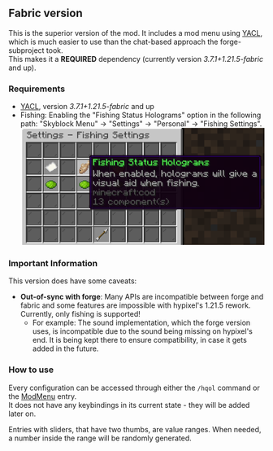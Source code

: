 
## Fabric version
This is the superior version of the mod.
It includes a mod menu using [YACL](https://modrinth.com/mod/yacl), which is much easier to use than the chat-based approach the forge-subproject took. <br>
This makes it a **REQUIRED** dependency (currently version *3.7.1+1.21.5-fabric* and up).

### Requirements
- [YACL](https://modrinth.com/mod/yacl), version *3.7.1+1.21.5-fabric* and up
- Fishing: Enabling the "Fishing Status Holograms" option in the following path: "Skyblock Menu" -> "Settings" -> "Personal" -> "Fishing Settings". ![Screenshot of the setting being enabled](../docs/fabric_instructions.png)

### Important Information
This version does have some caveats:

- **Out-of-sync with forge**: Many APIs are incompatible between forge and fabric and some features are impossible with hypixel's 1.21.5 rework. Currently, only fishing is supported!
  - For example: The sound implementation, which the forge version uses, is incompatible due to the sound being missing on hypixel's end. It is being kept there to ensure compatibility, in case it gets added in the future.

### How to use
Every configuration can be accessed through either the ``/hqol`` command or the [ModMenu](https://modrinth.com/mod/modmenu) entry. <br>
It does not have any keybindings in its current state - they will be added later on.

Entries with sliders, that have two thumbs, are value ranges. When needed, a number inside the range will be randomly generated.